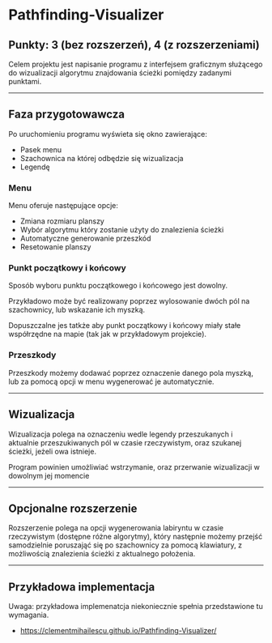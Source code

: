 # **Pathfinding-Visualizer**

## Punkty: 3 (bez rozszerzeń), 4 (z rozszerzeniami)

Celem projektu jest napisanie programu z interfejsem graficznym służącego do wizualizacji algorytmu znajdowania ścieżki pomiędzy zadanymi punktami.
***
## **Faza przygotowawcza**

Po uruchomieniu programu wyświeta się okno zawierające:
- Pasek menu
- Szachownica na której odbędzie się wizualizacja
- Legendę 


### Menu
Menu oferuje następujące opcje:
- Zmiana rozmiaru planszy 
- Wybór algorytmu który zostanie użyty do znalezienia ścieżki
- Automatyczne generowanie przeszkód 
- Resetowanie planszy 

### Punkt początkowy i końcowy

Sposób wyboru punktu początkowego i końcowego jest dowolny.

Przykładowo może być realizowany poprzez wylosowanie dwóch pól na szachownicy, lub wskazanie ich myszką. 

Dopuszczalne jes tatkże aby punkt początkowy i końcowy miały stałe współrzędne na mapie (tak jak w przykładowym projekcie).

### Przeszkody
Przeszkody możemy dodawać poprzez oznaczenie danego pola myszką, lub za pomocą opcji w menu wygenerować je automatycznie.

***
## **Wizualizacja**

Wizualizacja polega na oznaczeniu wedle legendy przeszukanych i aktualnie przeszukiwanych pól w czasie rzeczywistym, oraz szukanej ścieżki, jeżeli owa istnieje.

Program powinien umożliwiać wstrzymanie, oraz przerwanie wizualizacji w dowolnym jej momencie

***
## **Opcjonalne rozszerzenie**
Rozszerzenie polega na opcji wygenerowania labiryntu w czasie rzeczywistym (dostępne różne algorytmy), który następnie możemy przejść samodzielnie poruszająć się po szachownicy za pomocą klawiatury, z możliwością znalezienia ścieżki z aktualnego położenia.
***
## **Przykładowa implementacja**
Uwaga: przykładowa implemenatcja niekoniecznie spełnia przedstawione tu wymagania.
* https://clementmihailescu.github.io/Pathfinding-Visualizer/



